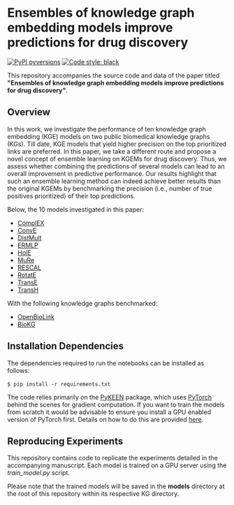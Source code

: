 # Ensembles of knowledge graph embedding models improve predictions for drug discovery

[comment]: <> ([![DOI:10.1016/j.ailsci.2022.100036]&#40;http://img.shields.io/badge/DOI-10.1101/2021.01.08.425840-B31B1B.svg&#41;]&#40;https://doi.org/10.1016/j.ailsci.2022.100036&#41;)

[comment]: <> ([![Arxiv]&#40;https://img.shields.io/badge/ArXiv-2105.10488-orange.svg&#41;]&#40;https://arxiv.org/abs/2105.10488&#41;)
[![PyPI pyversions](https://img.shields.io/pypi/pyversions/pykeen)](https://img.shields.io/pypi/pyversions/pykeen)
[![Code style: black](https://img.shields.io/badge/code%20style-black-000000.svg)](https://github.com/psf/black)

[comment]: <> ([![License]&#40;https://img.shields.io/badge/License-Apache_2.0-blue.svg&#41;]&#40;https://opensource.org/licenses/Apache-2.0&#41;)

[comment]: <> (<p align="center">)

[comment]: <> (  <img width="800" src="https://github.com/AstraZeneca/kgem-in-drug-discovery/raw/master/result.png">)

[comment]: <> (</p>)

This repository accompanies the source code and data of the paper titled **"Ensembles of knowledge graph embedding models improve predictions for
drug discovery"**.

## Overview

In this work, we investigate the performance of ten knowledge graph embedding (KGE) models on two public biomedical
knowledge graphs (KGs). Till date, KGE models that yield higher precision on the top prioritized links are preferred.
In this paper, we take a different route and propose a novel concept of ensemble learning on KGEMs for drug discovery.
Thus, we assess whether combining the predictions of several models can lead to an overall improvement in predictive
performance. Our results highlight that such an ensemble learning method can indeed achieve better results than the
original KGEMs by benchmarking the precision (i.e., number of true positives prioritized) of their top predictions.

Below, the 10 models investigated in this paper: 

- [ComplEX](https://arxiv.org/abs/1606.06357)
- [ConvE](https://arxiv.org/abs/1707.01476)
- [DistMult](https://arxiv.org/abs/1412.6575)
- [ERMLP](https://dl.acm.org/doi/10.1145/2623330.2623623)
- [HolE](https://arxiv.org/abs/1510.04935)
- [MuRe](https://arxiv.org/abs/1905.09791)
- [RESCAL](http://www.cip.ifi.lmu.de/~nickel/data/paper-icml2011.pdf)
- [RotatE](https://arxiv.org/abs/1902.10197)
- [TransE](https://papers.nips.cc/paper/2013/hash/1cecc7a77928ca8133fa24680a88d2f9-Abstract.html)
- [TransH](https://ojs.aaai.org/index.php/AAAI/article/view/8870)

With the following knowledge graphs benchmarked:

- [OpenBioLink](https://github.com/OpenBioLink/OpenBioLink)
- [BioKG](https://github.com/dsi-bdi/biokg)


## Installation Dependencies

The dependencies required to run the notebooks can be installed as follows:

```shell
$ pip install -r requirements.txt
```

The code relies primarily on the [PyKEEN](https://github.com/pykeen/pykeen) package, which uses
[PyTorch](https://pytorch.org/) behind the scenes for gradient computation. If you want to train the models from scratch
it would be advisable to ensure you install a GPU enabled version of PyTorch first. Details on how to do this are
provided [here](https://pytorch.org/get-started/locally/).

## Reproducing Experiments 

This repository contains code to replicate the experiments detailed in the accompanying manuscript. Each model is
trained on a GPU server using the *train_model.py* script. 

Please note that the trained models will be saved in the **models** directory at the root of this repository within its
respective KG directory.

